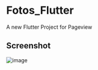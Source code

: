 

# Fotos_Flutter

A new Flutter Project for Pageview


## Screenshot

![image](https://github.com/ly05010419/Fotos_Flutter/blob/master/show.gif?raw=true)

